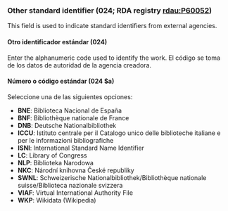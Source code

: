 ### Other standard identifier (024; RDA registry [rdau:P60052](http://www.rdaregistry.info/Elements/u/#P60052))

This field is used to indicate standard identifiers from external agencies.

#### Otro identificador estándar (024)

Enter the alphanumeric code used to identify the work. El código se toma de los datos de autoridad de la agencia creadora.

#### Número o código estándar (024 $a)

Seleccione una de las siguientes opciones:

- **BNE**: Biblioteca Nacional de España
- **BNF**: Bibliothèque nationale de France
- **DNB**: Deutsche Nationalbibliothek
- **ICCU**: Istituto centrale per il Catalogo unico delle biblioteche italiane e per le informazioni bibliografiche
- **ISNI**: International Standard Name Identifier
- **LC**: Library of Congress
- **NLP**: Biblioteka Narodowa
- **NKC**: Národní knihovna České republiky
- **SWNL**: Schweizerische Nationalbibliothek/Bibliothèque nationale suisse/Biblioteca nazionale svizzera
- **VIAF**: Virtual International Authority File
- **WKP**: Wikidata (Wikipedia)
